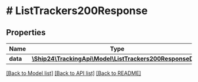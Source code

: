 # # ListTrackers200Response

## Properties

Name | Type | Description | Notes
------------ | ------------- | ------------- | -------------
**data** | [**\Ship24\TrackingApi\Model\ListTrackers200ResponseData**](ListTrackers200ResponseData.md) |  | [optional]

[[Back to Model list]](../../README.md#models) [[Back to API list]](../../README.md#endpoints) [[Back to README]](../../README.md)
